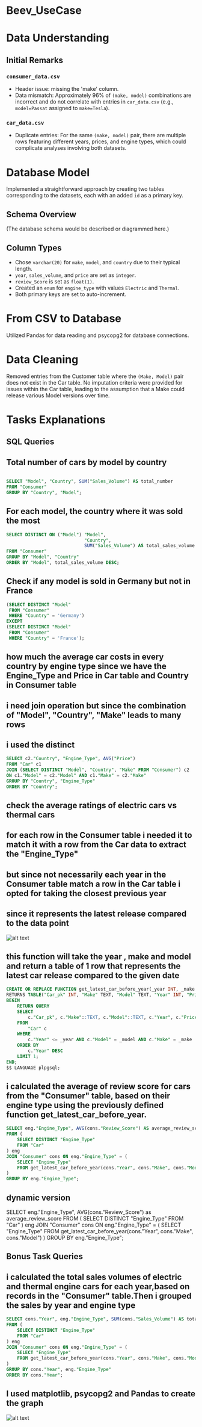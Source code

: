 # Beev_UseCase
# Data Understanding

## Initial Remarks

### `consumer_data.csv`

- Header issue: missing the 'make' column.
- Data mismatch: Approximately 96% of `(make, model)` combinations are incorrect and do not correlate with entries in `car_data.csv` (e.g., `model=Passat` assigned to `make=Tesla`).

### `car_data.csv`

- Duplicate entries: For the same `(make, model)` pair, there are multiple rows featuring different years, prices, and engine types, which could complicate analyses involving both datasets.

# Database Model

Implemented a straightforward approach by creating two tables corresponding to the datasets, each with an added `id` as a primary key.

## Schema Overview

(The database schema would be described or diagrammed here.)

## Column Types

- Chose `varchar(20)` for `make`, `model`, and `country` due to their typical length.
- `year`, `sales_volume`, and `price` are set as `integer`.
- `review_Score` is set as `float(1)`.
- Created an `enum` for `engine_type` with values `Electric` and `Thermal`.
- Both primary keys are set to auto-increment.

# From CSV to Database

Utilized Pandas for data reading and psycopg2 for database connections.

# Data Cleaning

Removed entries from the Customer table where the `(Make, Model)` pair does not exist in the Car table. No imputation criteria were provided for issues within the Car table, leading to the assumption that a Make could release various Model versions over time.

# Tasks Explanations

## SQL Queries
## Total number of cars by model by country
```sql

SELECT "Model", "Country", SUM("Sales_Volume") AS total_number
FROM "Consumer"
GROUP BY "Country", "Model";
```
## For each model, the country where it was sold the most
```sql
SELECT DISTINCT ON ("Model") "Model",
                             "Country",
                             SUM("Sales_Volume") AS total_sales_volume
FROM "Consumer"
GROUP BY "Model", "Country"
ORDER BY "Model", total_sales_volume DESC;
```
## Check if any model is sold in Germany but not in France
```sql
(SELECT DISTINCT "Model"
 FROM "Consumer"
 WHERE "Country" = 'Germany')
EXCEPT
(SELECT DISTINCT "Model"
 FROM "Consumer"
 WHERE "Country" = 'France');
```
## how much the average car costs in every country by engine type since we have the Engine_Type and Price in Car table and Country in Consumer table
## i need join operation but since the combination of  "Model", "Country", "Make" leads to many rows
## i used the distinct
```sql
SELECT c2."Country", "Engine_Type", AVG("Price")
FROM "Car" c1
JOIN (SELECT DISTINCT "Model", "Country", "Make" FROM "Consumer") c2
ON c1."Model" = c2."Model" AND c1."Make" = c2."Make"
GROUP BY "Country", "Engine_Type"
ORDER BY "Country";
```
## check the average ratings of electric cars vs thermal cars
## for each row in the Consumer table i needed it to match it with a row from the Car data to extract the "Engine_Type"
## but since not necessarily each year in the Consumer table   match a row in the Car table i opted for taking the closest previous year
## since it represents the latest release compared to the data point
![alt text](Func_diagram.png?row=true)
## this function will take the year , make and model and return a table of 1 row that represents the latest car release compared to the given date
```sql
CREATE OR REPLACE FUNCTION get_latest_car_before_year(_year INT, _make TEXT, _model TEXT)
RETURNS TABLE("Car_pk" INT, "Make" TEXT, "Model" TEXT, "Year" INT, "Price" INT, "Engine_Type" engine_type_enum) AS $$
BEGIN
    RETURN QUERY
    SELECT
        c."Car_pk", c."Make"::TEXT, c."Model"::TEXT, c."Year", c."Price", c."Engine_Type"
    FROM
        "Car" c
    WHERE
        c."Year" <= _year AND c."Model" = _model AND c."Make" = _make
    ORDER BY
        c."Year" DESC
    LIMIT 1;
END;
$$ LANGUAGE plpgsql;
```
## i calculated the average of review score for cars from the "Consumer" table, based on their engine type using the previously defined function get_latest_car_before_year.
```sql
SELECT eng."Engine_Type", AVG(cons."Review_Score") AS average_review_score
FROM (
    SELECT DISTINCT "Engine_Type"
    FROM "Car"
) eng
JOIN "Consumer" cons ON eng."Engine_Type" = (
    SELECT "Engine_Type"
    FROM get_latest_car_before_year(cons."Year", cons."Make", cons."Model")
)
GROUP BY eng."Engine_Type";
```
## dynamic version
SELECT
    eng."Engine_Type",
    AVG(cons."Review_Score") as average_review_score
FROM (
    SELECT DISTINCT "Engine_Type"
    FROM "Car"
) eng
JOIN "Consumer" cons ON eng."Engine_Type" = (
    SELECT "Engine_Type"
    FROM get_latest_car_before_year(cons."Year", cons."Make", cons."Model")
)
GROUP BY eng."Engine_Type";
## Bonus Task Queries
## i calculated the total sales volumes of electric and thermal engine cars for each year,based on records in the "Consumer" table.Then i grouped the sales by year and engine type

```sql
SELECT cons."Year", eng."Engine_Type", SUM(cons."Sales_Volume") AS total_sales_volume
FROM (
    SELECT DISTINCT "Engine_Type"
    FROM "Car"
) eng
JOIN "Consumer" cons ON eng."Engine_Type" = (
    SELECT "Engine_Type"
    FROM get_latest_car_before_year(cons."Year", cons."Make", cons."Model")
)
GROUP BY cons."Year", eng."Engine_Type"
ORDER BY cons."Year";
```
## I used matplotlib, psycopg2 and Pandas to create the graph 
![alt text](Car_Sales_by_Year_Graph.png?row=true)
